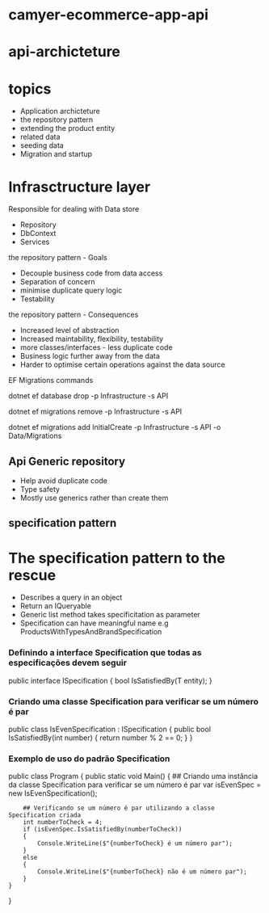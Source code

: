 # camyer-ecommerce-app-api


# api-archicteture 

# topics
- Application archicteture
- the repository pattern
- extending the product entity
- related data
- seeding data
- Migration and startup

# Infrasctructure layer
Responsible for dealing with Data store

- Repository 
- DbContext
- Services


the repository pattern - Goals

- Decouple business code from data access
- Separation of concern 
- minimise duplicate query logic
- Testability

the repository pattern - Consequences

- Increased level of abstraction
- Increased maintability, flexibility, testability
- more classes/interfaces - less duplicate code
- Business logic further away from the data
- Harder to optimise certain operations against the data source


EF Migrations commands

dotnet ef database drop -p Infrastructure -s API

dotnet ef migrations remove -p Infrastructure -s API

dotnet ef migrations add InitialCreate -p Infrastructure -s API -o Data/Migrations

## Api Generic repository

- Help avoid duplicate code
- Type safety
- Mostly use generics rather than create them

## specification pattern 

# The specification pattern to the rescue

- Describes a query in an object
- Return an IQueryable<T>
- Generic list method takes specificitation as parameter
- Specification can have meaningful name e.g ProductsWithTypesAndBrandSpecification

### Definindo a interface Specification que todas as especificações devem seguir
public interface ISpecification<T>
{
    bool IsSatisfiedBy(T entity);
}

### Criando uma classe Specification para verificar se um número é par
public class IsEvenSpecification : ISpecification<int>
{
    public bool IsSatisfiedBy(int number)
    {
        return number % 2 == 0;
    }
}

### Exemplo de uso do padrão Specification
public class Program
{
    public static void Main()
    {
        ## Criando uma instância da classe Specification para verificar se um número é par
        var isEvenSpec = new IsEvenSpecification();

        ## Verificando se um número é par utilizando a classe Specification criada
        int numberToCheck = 4;
        if (isEvenSpec.IsSatisfiedBy(numberToCheck))
        {
            Console.WriteLine($"{numberToCheck} é um número par");
        }
        else
        {
            Console.WriteLine($"{numberToCheck} não é um número par");
        }
    }
}
